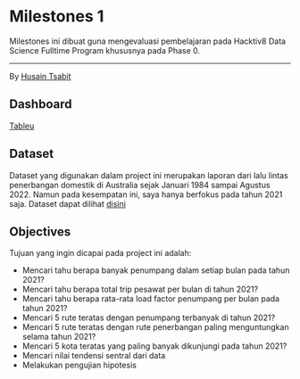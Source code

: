 # Milestones 1

Milestones ini dibuat guna mengevaluasi pembelajaran pada Hacktiv8 Data Science Fulltime Program khususnya pada Phase 0.

---

By [Husain Tsabit](https://github.com/HusainTsabit)

## Dashboard

[Tableu](https://public.tableau.com/app/profile/husain.tsabit/viz/AustraliaAirTraffic2021_16668823159540/StatisticalAnalysis)

## Dataset

Dataset yang digunakan dalam project ini merupakan laporan dari lalu lintas penerbangan domestik di Australia sejak Januari 1984 sampai Agustus 2022. Namun pada kesempatan ini, saya hanya berfokus pada tahun 2021 saja. Dataset dapat dilihat [disini](https://data.gov.au/dataset/ds-dga-c5029f2a-39b3-4aef-8ae1-73e7962f6170/distribution/dist-dga-677d307f-6a1f-4de4-9b85-5e1aa7074423/details?q=)

## Objectives

Tujuan yang ingin dicapai pada project ini adalah:

- Mencari tahu berapa banyak penumpang dalam setiap bulan pada tahun 2021?
- Mencari tahu berapa total trip pesawat per bulan di tahun 2021?
- Mencari tahu berapa rata-rata load factor penumpang per bulan pada tahun 2021?
- Mencari 5 rute teratas dengan penumpang terbanyak di tahun 2021?
- Mencari 5 rute teratas dengan rute penerbangan paling menguntungkan selama tahun 2021?
- Mencari 5 kota teratas yang paling banyak dikunjungi pada tahun 2021?
- Mencari nilai tendensi sentral dari data
- Melakukan pengujian hipotesis
